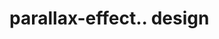 # parallax-effect.. design                                                                                                                                                                                         
                                     


